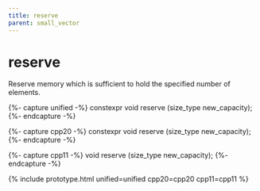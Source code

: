 ```yaml
---
title: reserve
parent: small_vector
---
```


# reserve

Reserve memory which is sufficient to hold the specified number of elements.

{%- capture unified -%}
<span class="cpp20">constexpr</span>
void
reserve (size_type new_capacity);
{%- endcapture -%}

{%- capture cpp20 -%}
constexpr
void
reserve (size_type new_capacity);
{%- endcapture -%}

{%- capture cpp11 -%}
void
reserve (size_type new_capacity);
{%- endcapture -%}

{% include prototype.html unified=unified cpp20=cpp20 cpp11=cpp11 %}
